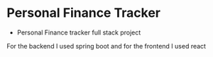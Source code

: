 # Personal Finance Tracker

- Personal Finance tracker full stack project

For the backend I used spring boot and for the frontend I used react